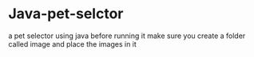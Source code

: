 # Java-pet-selctor
a pet selector using java
before running it make sure you create a folder called image and place the images in it
